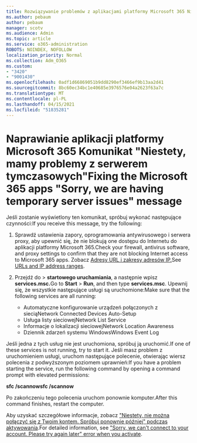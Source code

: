 ```yaml
---
title: Rozwiązywanie problemów z aplikacjami platformy Microsoft 365 Niestety, mamy komunikat o tymczasowych problemach z serwerem
ms.author: pebaum
author: pebaum
manager: scotv
ms.audience: Admin
ms.topic: article
ms.service: o365-administration
ROBOTS: NOINDEX, NOFOLLOW
localization_priority: Normal
ms.collection: Adm_O365
ms.custom:
- "3420"
- "9001430"
ms.openlocfilehash: 0adf1d66869051b9dd8290ef3466ef9b13aa2d41
ms.sourcegitcommit: 8bc60ec34bc1e40685e3976576e04a2623f63a7c
ms.translationtype: MT
ms.contentlocale: pl-PL
ms.lasthandoff: 04/15/2021
ms.locfileid: "51835281"
---
```

# <a name="fixing-the-microsoft-365-apps-sorry-we-are-having-temporary-server-issues-message"></a><span data-ttu-id="0db94-102">Naprawianie aplikacji platformy Microsoft 365 Komunikat "Niestety, mamy problemy z serwerem tymczasowych"</span><span class="sxs-lookup"><span data-stu-id="0db94-102">Fixing the Microsoft 365 apps "Sorry, we are having temporary server issues" message</span></span>

<span data-ttu-id="0db94-103">Jeśli zostanie wyświetlony ten komunikat, spróbuj wykonać następujące czynności:</span><span class="sxs-lookup"><span data-stu-id="0db94-103">If you receive this message, try the following:</span></span>

1. <span data-ttu-id="0db94-104">Sprawdź ustawienia zapory, oprogramowania antywirusowego i serwera proxy, aby upewnić się, że nie blokują one dostępu do Internetu do aplikacji platformy Microsoft 365.</span><span class="sxs-lookup"><span data-stu-id="0db94-104">Check your firewall, antivirus software, and proxy settings to confirm that they are not blocking Internet access to Microsoft 365 apps.</span></span> <span data-ttu-id="0db94-105">Zobacz [Adresy URL i zakresy adresów IP.](https://docs.microsoft.com/office365/enterprise/urls-and-ip-address-ranges)</span><span class="sxs-lookup"><span data-stu-id="0db94-105">See [URLs and IP address ranges](https://docs.microsoft.com/office365/enterprise/urls-and-ip-address-ranges).</span></span>

2. <span data-ttu-id="0db94-106">Przejdź do  >  **startowego uruchamiania**, a następnie wpisz **services.msc.**</span><span class="sxs-lookup"><span data-stu-id="0db94-106">Go to **Start** > **Run**, and then type **services.msc**.</span></span> <span data-ttu-id="0db94-107">Upewnij się, że wszystkie następujące usługi są uruchomione:</span><span class="sxs-lookup"><span data-stu-id="0db94-107">Make sure that the following services are all running:</span></span>
    - <span data-ttu-id="0db94-108">Automatyczne konfigurowanie urządzeń połączonych z siecią</span><span class="sxs-lookup"><span data-stu-id="0db94-108">Network Connected Devices Auto-Setup</span></span>
    - <span data-ttu-id="0db94-109">Usługa listy sieciowej</span><span class="sxs-lookup"><span data-stu-id="0db94-109">Network List Service</span></span>
    - <span data-ttu-id="0db94-110">Informacje o lokalizacji sieciowej</span><span class="sxs-lookup"><span data-stu-id="0db94-110">Network Location Awareness</span></span>
    - <span data-ttu-id="0db94-111">Dziennik zdarzeń systemu Windows</span><span class="sxs-lookup"><span data-stu-id="0db94-111">Windows Event Log</span></span>

<span data-ttu-id="0db94-112">Jeśli jedna z tych usług nie jest uruchomiona, spróbuj ją uruchomić.</span><span class="sxs-lookup"><span data-stu-id="0db94-112">If one of these services is not running, try to start it.</span></span> <span data-ttu-id="0db94-113">Jeśli masz problem z uruchomieniem usługi, uruchom następujące polecenie, otwierając wiersz polecenia z podwyższonym poziomem uprawnień:</span><span class="sxs-lookup"><span data-stu-id="0db94-113">If you have a problem starting the service, run the following command by opening a command prompt with elevated permissions:</span></span>

<span data-ttu-id="0db94-114">**sfc /scannow**</span><span class="sxs-lookup"><span data-stu-id="0db94-114">**sfc /scannow**</span></span>

<span data-ttu-id="0db94-115">Po zakończeniu tego polecenia uruchom ponownie komputer.</span><span class="sxs-lookup"><span data-stu-id="0db94-115">After this command finishes, restart the computer.</span></span>

<span data-ttu-id="0db94-116">Aby uzyskać szczegółowe informacje, zobacz ["Niestety, nie można połączyć się z Twoim kontem. Spróbuj ponownie później" podczas aktywowania](https://docs.microsoft.com/office/troubleshoot/activation-installation/issue-when-activate-office-from-office-365).</span><span class="sxs-lookup"><span data-stu-id="0db94-116">For detailed information, see ["Sorry, we can't connect to your account. Please try again later" error when you activate](https://docs.microsoft.com/office/troubleshoot/activation-installation/issue-when-activate-office-from-office-365).</span></span>